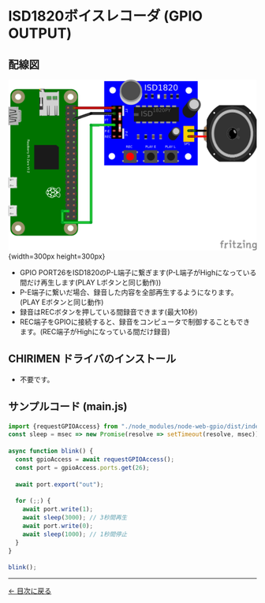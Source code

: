 # ISD1820ボイスレコーダ (GPIO OUTPUT)

## 配線図

![配線図](./ISD1820.png "schematic"){width=300px height=300px}

* GPIO PORT26をISD1820のP-L端子に繋ぎます(P-L端子がHighになっている間だけ再生します(PLAY Lボタンと同じ動作))
* P-E端子に繋いだ場合、録音した内容を全部再生するようになります。(PLAY Eボタンと同じ動作)
* 録音はRECボタンを押している間録音できます(最大10秒)
* REC端子をGPIOに接続すると、録音をコンピュータで制御することもできます。(REC端子がHighになっている間だけ録音)

## CHIRIMEN ドライバのインストール

- 不要です。

## サンプルコード (main.js)

```javascript
import {requestGPIOAccess} from "./node_modules/node-web-gpio/dist/index.js";
const sleep = msec => new Promise(resolve => setTimeout(resolve, msec));

async function blink() {
  const gpioAccess = await requestGPIOAccess();
  const port = gpioAccess.ports.get(26);

  await port.export("out");

  for (;;) {
    await port.write(1);
    await sleep(3000); // 3秒間再生
    await port.write(0);
    await sleep(1000); // 1秒間停止
  }
}

blink();
```


---
[← 目次に戻る](../index.md)
